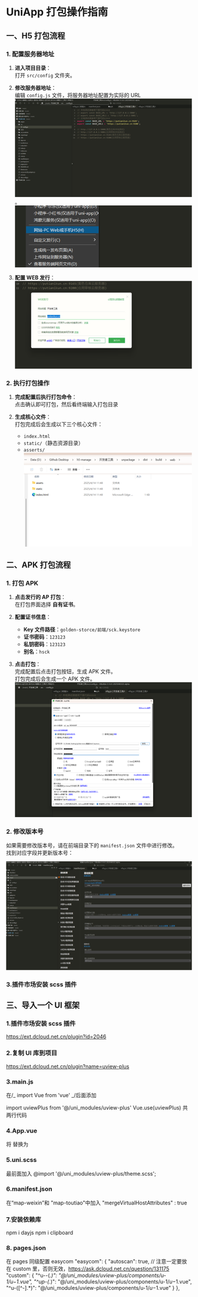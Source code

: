 # UniApp 打包操作指南

## 一、H5 打包流程

### 1. 配置服务器地址

1. **进入项目目录**：  
   打开 `src/config` 文件夹。

2. **修改服务器地址**：  
   编辑 `config.js` 文件，将服务器地址配置为实际的 URL ![配置H5服务器URL](../../../src/image/t_image25.png)。  
   ![配置H5Web发行](../../../src/image/t_image26.png)

3. **配置 WEB 发行**：  
   ![Web发行域名配置界面](../../../src/image/t_image27.png)

### 2. 执行打包操作

1. **完成配置后执行打包命令**：  
   点击确认即可打包，然后看终端输入打包目录

2. **生成核心文件**：  
   打包完成后会生成以下三个核心文件：
   - `index.html`
   - `static/`（静态资源目录）
   - `asserts/`  
     ![打包生成文件](../../../src/image/t_image28.png)

## 二、APK 打包流程

### 1. 打包 APK

1. **点击发行的 AP 打包**：  
   在打包界面选择 **自有证书**。

2. **配置证书信息**：

   - **Key 文件路径**：`golden-storce/前端/sck.keystore`
   - **证书密码**：`123123`
   - **私钥密码**：`123123`
   - **别名**：`hsck`

3. **点击打包**：  
   完成配置后点击打包按钮，生成 APK 文件。  
   打包完成后会生成一个 APK 文件。  
   ![打包生成文件](../../../src/image/t_image29.png)

### 2. 修改版本号

如果需要修改版本号，请在前端目录下的 `manifest.json` 文件中进行修改。  
找到对应字段并更新版本号：

![打包生成文件](../../../src/image/t_image30.png)

### 3.插件市场安装 scss 插件

## 三、导入一个 UI 框架

### 1.插件市场安装 scss 插件

https://ext.dcloud.net.cn/plugin?id=2046

### 2.复制 UI 库到项目

https://ext.dcloud.net.cn/plugin?name=uview-plus

### 3.main.js

在/_ import Vue from 'vue' _/后面添加

import uviewPlus from '@/uni_modules/uview-plus'
Vue.use(uviewPlus)
共两行代码

### 4.App.vue

将 <style></style> 替换为

<style lang="scss">
	@import "@/uni_modules/uview-plus/index.scss";
</style>

### 5.uni.scss

最前面加入
@import '@/uni_modules/uview-plus/theme.scss';

### 6.manifest.json

在“map-weixin”和 "map-toutiao"中加入
"mergeVirtualHostAttributes" : true

### 7.安装依赖库

npm i dayjs
npm i clipboard

### 8. pages.json

在 pages 同级配置 easycom
"easycom": {
"autoscan": true,
// 注意一定要放在 custom 里，否则无效，https://ask.dcloud.net.cn/question/131175
"custom": {
"^u--(._)": "@/uni_modules/uview-plus/components/u-$1/u-$1.vue",
"^up-(._)": "@/uni_modules/uview-plus/components/u-$1/u-$1.vue",
"^u-([^-].\*)": "@/uni_modules/uview-plus/components/u-$1/u-$1.vue"
}
},
